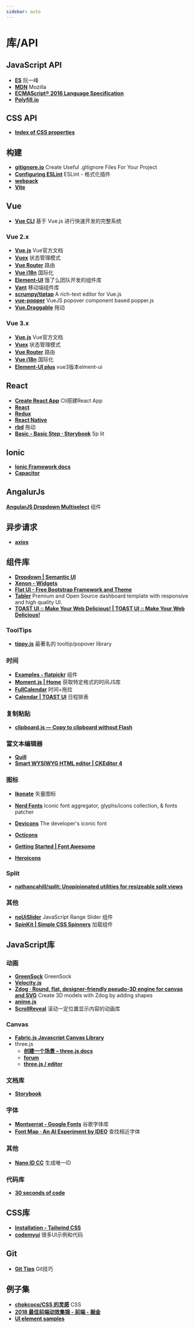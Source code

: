 ```yaml
---
sidebar: auto
---
```


# 库/API

## JavaScript API

- [**ES**](https://es6.ruanyifeng.com/#README) 阮一峰
- [**MDN**](https://developer.mozilla.org/zh-CN/docs/Web/JavaScript/Reference) Mozilla
- [**ECMAScript® 2016 Language Specification**](https://ecma-international.org/ecma-262/7.0/#sec-samevaluezero) 
- [**Polyfill.io**](https://polyfill.io/v3/url-builder/)

## CSS API

- [**Index of CSS properties**](https://www.w3.org/Style/CSS/all-properties.en.html)

## 构建

- [**gitignore.io**](https://www.toptal.com/developers/gitignore) Create Useful .gitignore Files For Your Project
- [**Configuring ESLint**](https://cn.eslint.org/docs/user-guide/configuring) ESLint - 格式化插件
- [**webpack**](https://webpack.docschina.org/concepts/)
- [**Vite**](https://cn.vitejs.dev/config/)

## Vue

- [**Vue CLI**](https://cli.vuejs.org/zh/guide/) 基于 Vue.js 进行快速开发的完整系统

### Vue 2.x

- [**Vue.js**](https://cn.vuejs.org/v2/guide/) Vue官方文档  
- [**Vuex**](https://vuex.vuejs.org/zh/) 状态管理模式 
- [**Vue Router**](https://router.vuejs.org/zh/installation.html) 路由 
- [**Vue i18n**](https://kazupon.github.io/vue-i18n/zh/started.html#html) 国际化 
- [**Element-UI**](http://element-cn.eleme.io/#/zh-CN) 饿了么团队开发的组件库 
- [**Vant**](https://vant-contrib.gitee.io/vant/#/zh-CN/pull-refresh) 移动端组件库
- [**scrumpy/tiptap**](https://github.com/scrumpy/tiptap?utm_source=gold_browser_extension)  A rich-text editor for Vue.js
- [**vue-popper**](https://robinck.github.io/vue-popper/)  VueJS popover component based popper.js
- [**Vue.Draggable**](https://github.com/SortableJS/Vue.Draggable#readme) 拖动

### Vue 3.x

- [**Vue.js**](https://v3.cn.vuejs.org/guide/installation.html) Vue官方文档 
- [**Vuex**](https://next.vuex.vuejs.org/guide/#the-simplest-store) 状态管理模式
- [**Vue Router**](https://next.router.vuejs.org/zh/installation.html#%E7%9B%B4%E6%8E%A5%E4%B8%8B%E8%BD%BD-cdn) 路由
- [**Vue i18n**](https://vue-i18n-next.intlify.dev/installation.html#with-a-bundler) 国际化
- [**Element-UI plus**](https://element-plus.gitee.io/#/zh-CN/component/i18n) vue3版本elment-ui
## React

- [**Create React App**](https://create-react-app.dev/docs/getting-started) Cli搭建React App
- [**React**](https://zh-hans.reactjs.org/)
- [**Redux**](https://redux.js.org/)
- [**React Native**](https://reactnative.dev/docs/environment-setup)
- [**rbd**](https://react-beautiful-dnd.netlify.app/?path=/story/single-vertical-list--basic) 拖动
- [**Basic - Basic Step ⋅ Storybook**](https://tomkp.github.io/react-split-pane/?path=/story/basic--basic-step) Sp lit

## Ionic

- [**Ionic Framework docs**](https://ionicframework.com/docs)
- [**Capacitor**](https://capacitorjs.com/)

## AngalurJs

[**AngularJS Dropdown Multiselect**](http://dotansimha.github.io/angularjs-dropdown-multiselect/docs/#/main) 组件

## 异步请求

- [**axios**](https://github.com/axios/axios?utm_source=gold_browser_extension)

## 组件库

- [**Dropdown | Semantic UI**](https://semantic-ui.com/modules/dropdown.html#/examples)
- [**Xenon - Widgets**](https://themes.laborator.co/xenon/ui/widgets/)
- [**Flat UI - Free Bootstrap Framework and Theme**](http://designmodo.github.io/Flat-UI/)
- [**Tabler**](https://preview.tabler.io/index.html) Premium and Open Source dashboard template with responsive and high quality UI.
- [**TOAST UI :: Make Your Web Delicious! | TOAST UI :: Make Your Web Delicious!**](https://ui.toast.com/)

### ToolTips

- [**tippy.js**](https://github.com/atomiks/tippyjs) 最著名的 tooltip/popover library

### 时间

- [**Examples - flatpickr**](https://flatpickr.js.org/examples/) 组件
- [**Moment.js | Home**](https://momentjs.com/) 获取特定格式的时间JS库
- [**FullCalendar**](https://fullcalendar.io/docs/getting-started) 时间+拖拉
- [**Calendar | TOAST UI**](https://ui.toast.com/tui-calendar) 日程排表

### 复制粘贴

- [**clipboard.js — Copy to clipboard without Flash**](https://clipboardjs.com/)

### 富文本编辑器

- [**Quill**](https://quilljs.com/)
- [**Smart WYSIWYG HTML editor | CKEditor 4**](https://ckeditor.com/ckeditor-4/)

### 图标

- [**Ikonate**](https://www.ikonate.com/#content) 矢量图标
- [**Nerd Fonts**](https://www.nerdfonts.com/) Iconic font aggregator, glyphs/icons collection, & fonts patcher
- [**Devicons**](http://vorillaz.github.io/devicons/#/main) The developer's iconic font
- [**Octicons**](https://primer.style/octicons/)
- [**Getting Started | Font Awesome**](https://fontawesome.com/how-to-use/on-the-web/setup/getting-started?using=web-fonts-with-css)

- [**Heroicons**](https://heroicons.com/)

### Split

- [**nathancahill/split: Unopinionated utilities for resizeable split views**](https://github.com/nathancahill/split)

### 其他

- [**noUiSlider**](https://refreshless.com/nouislider/) JavaScript Range Slider 组件
- [**SpinKit | Simple CSS Spinners**](https://tobiasahlin.com/spinkit/) 加载组件

## JavaScript库

### 动画

- [**GreenSock**](https://greensock.com/docs/) GreenSock
- [**Velocity.js**](http://velocityjs.org/)
- [**Zdog · Round, flat, designer-friendly pseudo-3D engine for canvas and SVG**](https://zzz.dog/) Create 3D models with Zdog by adding shapes
- [**anime.js**](https://animejs.com/documentation/#array)
- [**ScrollReveal**](https://scrollrevealjs.org/guide/hello-world.html) 滚动一定位置显示内容的动画库

### Canvas

- [**Fabric.js Javascript Canvas Library**](http://fabricjs.com/)
- three.js
  - [**创建一个场景 – three.js docs**](https://threejs.org/docs/index.html#manual/zh/introduction/Creating-a-scene)
  - [**forum**](https://discourse.threejs.org/top/all)
  - [**three.js / editor**](https://threejs.org/editor/)

### 文档库

- [**Storybook**](https://storybook.js.org/)

### 字体

- [**Montserrat - Google Fonts**](https://fonts.google.com/specimen/Montserrat?selection.family=Montserrat) 谷歌字体库
- [**Font Map · An AI Experiment by IDEO**](http://fontmap.ideo.com/) 查找相近字体

### 其他

- [**Nano ID CC**](https://zelark.github.io/nano-id-cc/) 生成唯一ID

### 代码库

- [**30 seconds of code**](https://www.30secondsofcode.org/js/p/1)

## CSS库

- [**Installation - Tailwind CSS**](https://tailwindcss.com/docs/installation/)
- [**codemyui**](https://codemyui.com/) 很多UI示例和代码

## Git

- [**Git Tips**](https://github.com/521xueweihan/git-tips) Git技巧

## 例子集

- [**chokcoco/CSS 的灵感**](https://github.com/chokcoco/CSS-Inspiration?utm_source=gold_browser_extension) CSS
- [**2018 最佳前端动效集锦 - 前端 - 掘金**](https://juejin.im/entry/5c26e7775188252ea66b5600?utm_source=gold_browser_extension)
- [**UI element samples**](https://googlechromelabs.github.io/ui-element-samples/)
